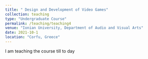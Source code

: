 ```yaml
---
title: " Design and Development of Video Games"
collection: teaching
type: "Undergraduate Course"
permalink: /teaching/teaching4
venue: "Ionian University, Department of Audio and Visual Arts"
date: 2021-10-1
location: "Corfu, Greece"
---
```

I am teaching the course till to day
